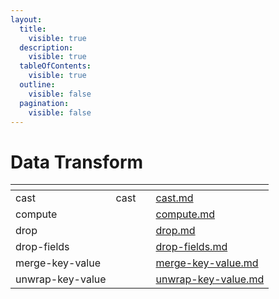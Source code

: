 ```yaml
---
layout:
  title:
    visible: true
  description:
    visible: true
  tableOfContents:
    visible: true
  outline:
    visible: false
  pagination:
    visible: false
---
```


# Data Transform

<table data-view="cards"><thead><tr><th></th><th data-hidden></th><th data-hidden></th><th data-hidden data-card-target data-type="content-ref"></th></tr></thead><tbody><tr><td>cast</td><td>cast</td><td></td><td><a href="cast.md">cast.md</a></td></tr><tr><td>compute</td><td></td><td></td><td><a href="compute.md">compute.md</a></td></tr><tr><td>drop</td><td></td><td></td><td><a href="drop.md">drop.md</a></td></tr><tr><td>drop-fields</td><td></td><td></td><td><a href="drop-fields.md">drop-fields.md</a></td></tr><tr><td>merge-key-value</td><td></td><td></td><td><a href="merge-key-value.md">merge-key-value.md</a></td></tr><tr><td>unwrap-key-value</td><td></td><td></td><td><a href="unwrap-key-value.md">unwrap-key-value.md</a></td></tr></tbody></table>
